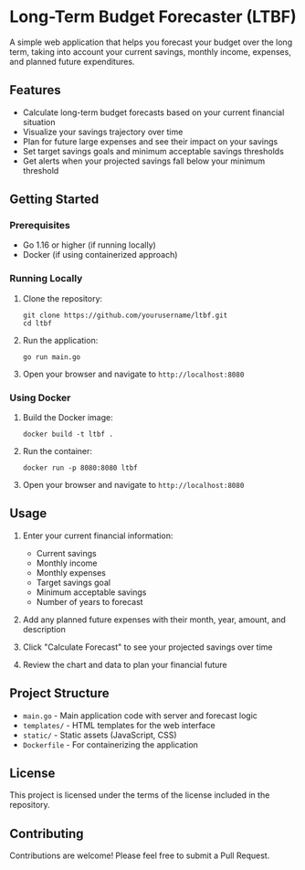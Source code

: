 # Long-Term Budget Forecaster (LTBF)

A simple web application that helps you forecast your budget over the long term, taking into account your current savings, monthly income, expenses, and planned future expenditures.

## Features

- Calculate long-term budget forecasts based on your current financial situation
- Visualize your savings trajectory over time
- Plan for future large expenses and see their impact on your savings
- Set target savings goals and minimum acceptable savings thresholds
- Get alerts when your projected savings fall below your minimum threshold

## Getting Started

### Prerequisites

- Go 1.16 or higher (if running locally)
- Docker (if using containerized approach)

### Running Locally

1. Clone the repository:
   ```
   git clone https://github.com/yourusername/ltbf.git
   cd ltbf
   ```

2. Run the application:
   ```
   go run main.go
   ```

3. Open your browser and navigate to `http://localhost:8080`

### Using Docker

1. Build the Docker image:
   ```
   docker build -t ltbf .
   ```

2. Run the container:
   ```
   docker run -p 8080:8080 ltbf
   ```

3. Open your browser and navigate to `http://localhost:8080`

## Usage

1. Enter your current financial information:
   - Current savings
   - Monthly income
   - Monthly expenses
   - Target savings goal
   - Minimum acceptable savings
   - Number of years to forecast

2. Add any planned future expenses with their month, year, amount, and description

3. Click "Calculate Forecast" to see your projected savings over time

4. Review the chart and data to plan your financial future

## Project Structure

- `main.go` - Main application code with server and forecast logic
- `templates/` - HTML templates for the web interface
- `static/` - Static assets (JavaScript, CSS)
- `Dockerfile` - For containerizing the application

## License

This project is licensed under the terms of the license included in the repository.

## Contributing

Contributions are welcome! Please feel free to submit a Pull Request. 